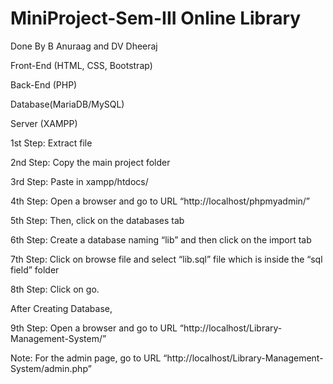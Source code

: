 # MiniProject-Sem-III Online Library
Done By B Anuraag and DV Dheeraj

Front-End (HTML, CSS, Bootstrap)

Back-End (PHP)

Database(MariaDB/MySQL)

Server (XAMPP)

1st Step: Extract file

2nd Step: Copy the main project folder

3rd Step: Paste in xampp/htdocs/

4th Step: Open a browser and go to URL “http://localhost/phpmyadmin/”

5th Step: Then, click on the databases tab

6th Step: Create a database naming “lib” and then click on the import tab

7th Step: Click on browse file and select “lib.sql” file which is inside the “sql field” folder

8th Step: Click on go.

After Creating Database,

9th Step: Open a browser and go to URL “http://localhost/Library-Management-System/”

Note: For the admin page, go to URL “http://localhost/Library-Management-System/admin.php”
